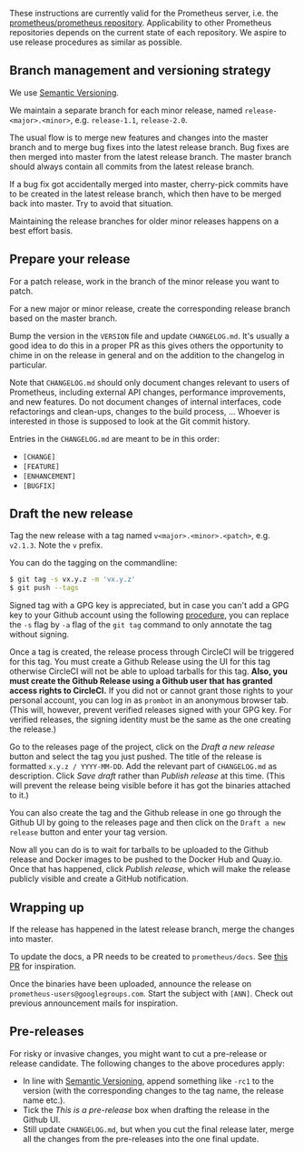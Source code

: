 These instructions are currently valid for the Prometheus server, i.e. the [prometheus/prometheus repository](https://github.com/prometheus/prometheus). Applicability to other Prometheus repositories depends on the current state of each repository. We aspire to use release procedures as similar as possible.

## Branch management and versioning strategy

We use [Semantic Versioning](http://semver.org/).

We maintain a separate branch for each minor release, named `release-<major>.<minor>`, e.g. `release-1.1`, `release-2.0`.

The usual flow is to merge new features and changes into the master branch and to merge bug fixes into the latest release branch. Bug fixes are then merged into master from the latest release branch. The master branch should always contain all commits from the latest release branch.

If a bug fix got accidentally merged into master, cherry-pick commits have to be created in the latest release branch, which then have to be merged back into master. Try to avoid that situation.

Maintaining the release branches for older minor releases happens on a best effort basis. 

## Prepare your release

For a patch release, work in the branch of the minor release you want to patch.

For a new major or minor release, create the corresponding release branch based on the master branch.

Bump the version in the `VERSION` file and update `CHANGELOG.md`. It's usually a good idea to do this in a proper PR as this gives others the opportunity to chime in on the release in general and on the addition to the changelog in particular.

Note that `CHANGELOG.md` should only document changes relevant to users of Prometheus, including external API changes, performance improvements, and new features. Do not document changes of internal interfaces, code refactorings and clean-ups, changes to the build process, … Whoever is interested in those is supposed to look at the Git commit history.

Entries in the `CHANGELOG.md` are meant to be in this order:

* `[CHANGE]`
* `[FEATURE]`
* `[ENHANCEMENT]`
* `[BUGFIX]`

## Draft the new release

Tag the new release with a tag named `v<major>.<minor>.<patch>`, e.g. `v2.1.3`. Note the `v` prefix.

You can do the tagging on the commandline:

```bash
$ git tag -s vx.y.z -m 'vx.y.z'
$ git push --tags
```

Signed tag with a GPG key is appreciated, but in case you can't add a GPG key to your Github account using the following [procedure](https://help.github.com/articles/generating-a-gpg-key/), you can replace the `-s` flag by `-a` flag of the `git tag` command to only annotate the tag without signing.

Once a tag is created, the release process through CircleCI will be triggered for this tag.
You must create a Github Release using the UI for this tag otherwise CircleCI will not be able to upload tarballs for this tag. __Also, you must create the Github Release using a Github user that has granted access rights to CircleCI.__ If you did not or cannot grant those rights to your personal account, you can log in as `prombot` in an anonymous browser tab. (This will, however, prevent verified releases signed with your GPG key. For verified releases, the signing identity must be the same as the one creating the release.)

Go to the releases page of the project, click on the _Draft a new release_ button and select the tag you just pushed. The title of the release is formatted `x.y.z / YYYY-MM-DD`. Add the relevant part of `CHANGELOG.md` as description. Click _Save draft_ rather than _Publish release_ at this time. (This will prevent the release being visible before it has got the binaries attached to it.)

You can also create the tag and the Github release in one go through the Github UI by going to the releases page and then click on the `Draft a new release` button and enter your tag version.

Now all you can do is to wait for tarballs to be uploaded to the Github release and Docker images to be pushed to the Docker Hub and Quay.io. Once that has happened, click _Publish release_, which will make the release publicly visible and create a GitHub notification.

## Wrapping up

If the release has happened in the latest release branch, merge the changes into master.

To update the docs, a PR needs to be created to `prometheus/docs`. See [this PR](https://github.com/prometheus/docs/pull/952/files) for inspiration.

Once the binaries have been uploaded, announce the release on `prometheus-users@googlegroups.com`. Start the subject with `[ANN]`. Check out previous announcement mails for inspiration.

## Pre-releases

For risky or invasive changes, you might want to cut a pre-release or release candidate. The following changes to the above procedures apply:
* In line with [Semantic Versioning](http://semver.org/), append something like `-rc1` to the version (with the corresponding changes to the tag name, the release name etc.).
* Tick the _This is a pre-release_ box when drafting the release in the Github UI.
* Still update `CHANGELOG.md`, but when you cut the final release later, merge all the changes from the pre-releases into the one final update.
